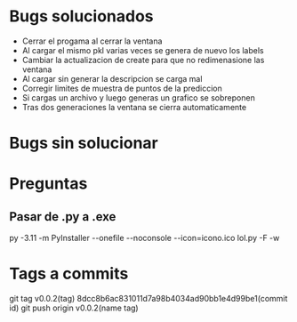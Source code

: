 # Bugs solucionados

- Cerrar el progama al cerrar la ventana
- Al cargar el mismo pkl varias veces se genera de nuevo los labels
- Cambiar la actualizacion de create para que no redimenasione las ventana
- Al cargar sin generar la descripcion se carga mal
- Corregir limites de muestra de puntos de la prediccion
- Si cargas un archivo y luego generas un grafico se sobreponen
- Tras dos generaciones la ventana se cierra automaticamente

# Bugs sin solucionar

# Preguntas

## Pasar de .py a .exe

py -3.11 -m PyInstaller --onefile --noconsole --icon=icono.ico lol.py -F -w 

# Tags a commits
git tag v0.0.2(tag) 8dcc8b6ac831011d7a98b4034ad90bb1e4d99be1(commit id)
git push origin v0.0.2(name tag)
